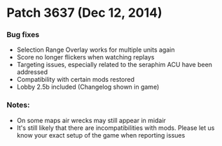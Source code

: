 Patch 3637 (Dec 12, 2014)
=========================
### Bug fixes
- Selection Range Overlay works for multiple units again
- Score no longer flickers when watching replays
- Targeting issues, especially related to the seraphim ACU have been addressed
- Compatibility with certain mods restored
- Lobby 2.5b included (Changelog shown in game)

### Notes:
- On some maps air wrecks may still appear in midair
- It's still likely that there are incompatibilities with mods. Please let us know your exact setup of the game when reporting issues

